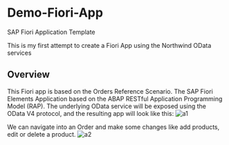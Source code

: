 # Demo-Fiori-App
SAP Fiori Application Template

This is my first attempt to create a Fiori App using the Northwind OData services

## Overview
This Fiori app is based on the Orders Reference Scenario.
The SAP Fiori Elements Application based on the ABAP RESTful Application Programming Model (RAP). The underlying OData service will be exposed using the OData V4 protocol, and the resulting app will look like this:
![a1](https://user-images.githubusercontent.com/88145246/158618160-a3aaf772-4780-47fd-b2a7-45b1a2788f77.png)

We can navigate into an Order and make some changes like add products, edit or delete a product.
![a2](https://user-images.githubusercontent.com/88145246/158618979-2728a22c-7fac-45be-8dfa-838a26db5764.png)



